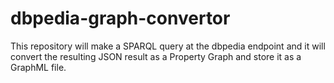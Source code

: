 # dbpedia-graph-convertor
This repository will make a SPARQL query at the dbpedia endpoint and it will convert the resulting JSON result as a Property Graph and store it as a GraphML file.
